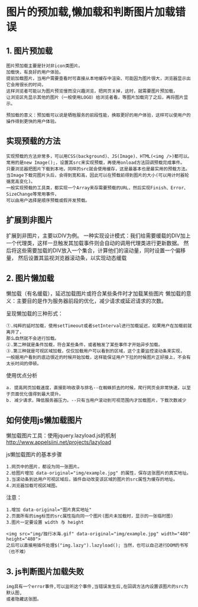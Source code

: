 # 图片的预加载,懒加载和判断图片加载错误

## 1. 图片预加载

    图片预加载主要是针对非icon类图片。
    加载快，有良好的用户体验。
    提前加载图片，当用户需要查看时可直接从本地缓存中渲染、可能因为图片很大，浏览器显示出它会用很长的时间，
    这样浏览者可能以为图片预览慢而没兴趣浏览，把网页关掉，这时，就需要图片预加载，
    让浏览区先显示其他的图片（一般使用LOGO）给浏览者看，等图片加载完了之后，再将图片显示。
    
    预加载的意义：预加载可以说是牺牲服务的前段性能，换取更好的用户体验，这样可以使用户的操作得到更快的用户体验。

## 实现预载的方法

    实现预载的方法非常多，可以用CSS(background)、JS(Image)、HTML(<img />)都可以。
    常用的是new Image();，设置其src来实现预载，再使用onload方法回调预载完成事件。
    只要浏览器把图片下载到本地，同样的src就会使用缓存，这是最基本也是最实用的预载方法。
    当Image下载完图片头后，会得到宽和高，因此可以在预载前得到图片的大小(可以用计时器轮循宽高变化)。
    一般实现预载的工具类，都实现一个Array来存需要预载的URL，然后实现Finish、Error、SizeChange等常用事件，
    可以由用户选择是顺序预载或假并发预载。

## 扩展到非图片

扩展到非图片，主要以DIV为例。
一种实现设计模式：我们给需要缓载的DIV加上一个代理类，这样一旦触发其加载事件则会自动的调用代理类进行更新数据。
然后将这些需要加载的DIV放入一个集合，计算他们的滚动量，同时设置一个偏移量，
然后设置其监视浏览器滚动条，以实现动态缓载

## 2. 图片懒加载

懒加载（有名缓载），延迟加载图片或符合某些条件时才加载某些图片
懒加载的意义：主要目的是作为服务器前段的优化，减少请求或延迟请求的次数。

呈现懒加载的三种形式：

    ①.纯粹的延时加载，使用setTimeout或者setInterval进行加载延迟，如果用户在加载前就离开了，
    那么自然就不会进行加载。
    ②.第二种就是条件加载，符合某些条件，或者触发了某些事件才开始异步加载。
    ③.第三种就是可视区域加载，仅仅加载用户可以看到的区域，这个主要监控滚动条来实现，
    一般据用户看到的底边很近的时候开始加载，这样能保证用户下拉的时候图片正好接上，不会有太长时间的停顿。

使用优点分析

    a. 提高网页加载速度，直接影响收录与排名--在蜘蛛抓去的时候，爬行网页会非常快速，以至于页面优化值得到最大提升。
    b. 减少请求，降低服务器压力。--只有当用户滚动到可视范围内才加载图片，下载次数减少

## 如何使用js懒加载图片

懒加载图片工具：使用jquery.lazyload.js的机制
http://www.appelsiini.net/projects/lazyload

js懒加载图片的基本步骤

    1.网页中的图片，都设为同一张图片。
    2.给图片增加 data-original="img/example.jpg" 的属性，保存这张图片的真实地址。
    3.当滚动条到达用户可视区域后，插件自动改变该区域的图片的src属性为缓存的地址。
    4.浏览器加载可视区域图。

注意：

    1.增加 data-original="图片真实地址"
    2.页面所有的img标签的src属性指向同一个图片(图片未加载时，显示的一张临时图)
    3.图片一定要设置 width 与 height 

    <img src="img/独行冰海.gif" data-original="img/example.jpg" width="480" height="480"> 
    之后可以直接用插件处理$("img.lazy").lazyload(); 当然，也可以自己进行DOM的书写（也不难）
    
## 3. js判断图片加载失败

    img具有一个error事件,可以监听这个事件,当错误发生后,在回调方法内设置该图片的src为默认图,
    或者隐藏这张图。
